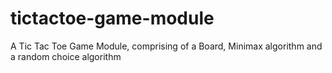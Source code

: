 # tictactoe-game-module
A Tic Tac Toe Game Module, comprising of a Board, Minimax algorithm and a random choice algorithm
